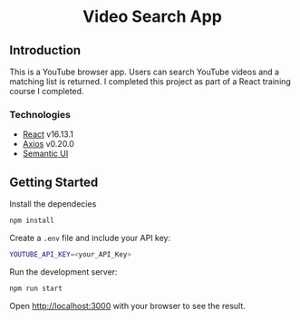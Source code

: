 <h1 align="center">
  Video Search App
</h1>

## Introduction

This is a YouTube browser app. Users can search YouTube videos and a matching list is returned. I completed this project as part of a React training course I completed.

### Technologies

- [React](https://reactjs.org/) v16.13.1
- [Axios](https://www.npmjs.com/package/axios) v0.20.0
- [Semantic UI](https://semantic-ui.com/)

## Getting Started

Install the dependecies

```sh
npm install
```

Create a `.env` file and include your API key:

```sh
YOUTUBE_API_KEY=<your_API_Key>
```

Run the development server:

```sh
npm run start
```

Open [http://localhost:3000](http://localhost:3000) with your browser to see the result.
